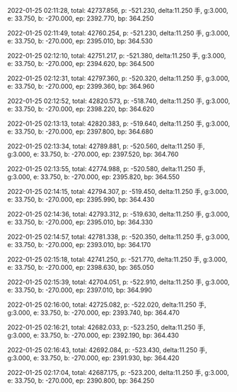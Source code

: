 2022-01-25 02:11:28, total: 42737.856, p: -521.230, delta:11.250 手, g:3.000, e: 33.750, b: -270.000, ep: 2392.770, bp: 364.250

2022-01-25 02:11:49, total: 42760.254, p: -521.230, delta:11.250 手, g:3.000, e: 33.750, b: -270.000, ep: 2395.010, bp: 364.530

2022-01-25 02:12:10, total: 42751.217, p: -521.380, delta:11.250 手, g:3.000, e: 33.750, b: -270.000, ep: 2394.620, bp: 364.500

2022-01-25 02:12:31, total: 42797.360, p: -520.320, delta:11.250 手, g:3.000, e: 33.750, b: -270.000, ep: 2399.360, bp: 364.960

2022-01-25 02:12:52, total: 42820.573, p: -518.740, delta:11.250 手, g:3.000, e: 33.750, b: -270.000, ep: 2398.220, bp: 364.620

2022-01-25 02:13:13, total: 42820.383, p: -519.640, delta:11.250 手, g:3.000, e: 33.750, b: -270.000, ep: 2397.800, bp: 364.680

2022-01-25 02:13:34, total: 42789.881, p: -520.560, delta:11.250 手, g:3.000, e: 33.750, b: -270.000, ep: 2397.520, bp: 364.760

2022-01-25 02:13:55, total: 42774.988, p: -520.580, delta:11.250 手, g:3.000, e: 33.750, b: -270.000, ep: 2395.820, bp: 364.550

2022-01-25 02:14:15, total: 42794.307, p: -519.450, delta:11.250 手, g:3.000, e: 33.750, b: -270.000, ep: 2395.990, bp: 364.430

2022-01-25 02:14:36, total: 42793.312, p: -519.630, delta:11.250 手, g:3.000, e: 33.750, b: -270.000, ep: 2395.010, bp: 364.330

2022-01-25 02:14:57, total: 42781.338, p: -520.350, delta:11.250 手, g:3.000, e: 33.750, b: -270.000, ep: 2393.010, bp: 364.170

2022-01-25 02:15:18, total: 42741.250, p: -521.770, delta:11.250 手, g:3.000, e: 33.750, b: -270.000, ep: 2398.630, bp: 365.050

2022-01-25 02:15:39, total: 42704.051, p: -522.910, delta:11.250 手, g:3.000, e: 33.750, b: -270.000, ep: 2397.010, bp: 364.990

2022-01-25 02:16:00, total: 42725.082, p: -522.020, delta:11.250 手, g:3.000, e: 33.750, b: -270.000, ep: 2393.740, bp: 364.470

2022-01-25 02:16:21, total: 42682.033, p: -523.250, delta:11.250 手, g:3.000, e: 33.750, b: -270.000, ep: 2392.190, bp: 364.430

2022-01-25 02:16:43, total: 42692.084, p: -523.430, delta:11.250 手, g:3.000, e: 33.750, b: -270.000, ep: 2391.930, bp: 364.420

2022-01-25 02:17:04, total: 42687.175, p: -523.200, delta:11.250 手, g:3.000, e: 33.750, b: -270.000, ep: 2390.800, bp: 364.250